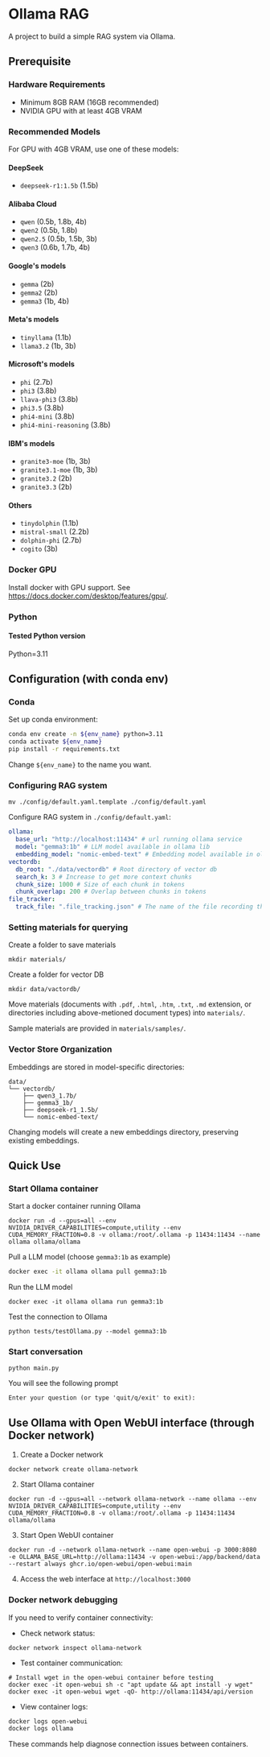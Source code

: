 # Ollama RAG

A project to build a simple RAG system via Ollama.

## Prerequisite
### Hardware Requirements
- Minimum 8GB RAM (16GB recommended)
- NVIDIA GPU with at least 4GB VRAM

### Recommended Models
For GPU with 4GB VRAM, use one of these models:

#### DeepSeek
- `deepseek-r1:1.5b` (1.5b)

#### Alibaba Cloud
- `qwen` (0.5b, 1.8b, 4b)
- `qwen2` (0.5b, 1.8b)
- `qwen2.5` (0.5b, 1.5b, 3b)
- `qwen3` (0.6b, 1.7b, 4b)

#### Google's models
- `gemma` (2b)
- `gemma2` (2b)
- `gemma3` (1b, 4b)

#### Meta's models
- `tinyllama` (1.1b)
- `llama3.2` (1b, 3b)

#### Microsoft's models
- `phi` (2.7b)
- `phi3` (3.8b)
- `llava-phi3` (3.8b)
- `phi3.5` (3.8b)
- `phi4-mini` (3.8b)
- `phi4-mini-reasoning` (3.8b)

#### IBM's models
- `granite3-moe` (1b, 3b)
- `granite3.1-moe` (1b, 3b)
- `granite3.2` (2b)
- `granite3.3` (2b)

#### Others
- `tinydolphin` (1.1b)
- `mistral-small` (2.2b)
- `dolphin-phi` (2.7b)
- `cogito` (3b)

### Docker GPU
Install docker with GPU support. See https://docs.docker.com/desktop/features/gpu/.

### Python
#### Tested Python version
Python=3.11

## Configuration (with conda env)
### Conda
Set up conda environment:
```bash
conda env create -n ${env_name} python=3.11
conda activate ${env_name}
pip install -r requirements.txt
```

Change `${env_name}` to the name you want.

### Configuring RAG system
```shell
mv ./config/default.yaml.template ./config/default.yaml
```

Configure RAG system in `./config/default.yaml`:
```yaml
ollama:
  base_url: "http://localhost:11434" # url running ollama service
  model: "gemma3:1b" # LLM model available in ollama lib
  embedding_model: "nomic-embed-text" # Embedding model available in ollama lib
vectordb:
  db_root: "./data/vectordb" # Root directory of vector db
  search_k: 3 # Increase to get more context chunks
  chunk_size: 1000 # Size of each chunk in tokens
  chunk_overlap: 200 # Overlap between chunks in tokens
file_tracker:
  track_file: ".file_tracking.json" # The name of the file recording the materials info
```

### Setting materials for querying
Create a folder to save materials
```shell
mkdir materials/
```

Create a folder for vector DB
```shell
mkdir data/vactordb/
```

Move materials (documents with `.pdf`, `.html`, `.htm`, `.txt`, `.md` extension, or directories including above-metioned document types) into `materials/`.
 
Sample materials are provided in `materials/samples/`.

### Vector Store Organization
Embeddings are stored in model-specific directories:
```
data/
└── vectordb/
    ├── qwen3_1.7b/
    ├── gemma3_1b/
    ├── deepseek-r1_1.5b/
    └── nomic-embed-text/
```

Changing models will create a new embeddings directory, preserving existing embeddings.

## Quick Use
### Start Ollama container

Start a docker container running Ollama
```shell
docker run -d --gpus=all --env NVIDIA_DRIVER_CAPABILITIES=compute,utility --env CUDA_MEMORY_FRACTION=0.8 -v ollama:/root/.ollama -p 11434:11434 --name ollama ollama/ollama
```

Pull a LLM model (choose `gemma3:1b` as example)
```bash
docker exec -it ollama ollama pull gemma3:1b
```

Run the LLM model
```shell
docker exec -it ollama ollama run gemma3:1b
```

Test the connection to Ollama
```shell
python tests/testOllama.py --model gemma3:1b
```

### Start conversation
```shell
python main.py
```

You will see the following prompt
```shell
Enter your question (or type 'quit/q/exit' to exit):
```

## Use Ollama with Open WebUI interface (through Docker network)
1. Create a Docker network
```shell
docker network create ollama-network
```

2. Start Ollama container
```shell
docker run -d --gpus=all --network ollama-network --name ollama --env NVIDIA_DRIVER_CAPABILITIES=compute,utility --env CUDA_MEMORY_FRACTION=0.8 -v ollama:/root/.ollama -p 11434:11434 ollama/ollama
```

3. Start Open WebUI container
```shell
docker run -d --network ollama-network --name open-webui -p 3000:8080 -e OLLAMA_BASE_URL=http://ollama:11434 -v open-webui:/app/backend/data --restart always ghcr.io/open-webui/open-webui:main
```

4. Access the web interface at `http://localhost:3000`

### Docker network debugging

If you need to verify container connectivity:

- Check network status:
```shell
docker network inspect ollama-network
```

- Test container communication:
```shell
# Install wget in the open-webui container before testing
docker exec -it open-webui sh -c "apt update && apt install -y wget"
docker exec -it open-webui wget -qO- http://ollama:11434/api/version
```

- View container logs:
```powershell
docker logs open-webui
docker logs ollama
```

These commands help diagnose connection issues between containers.